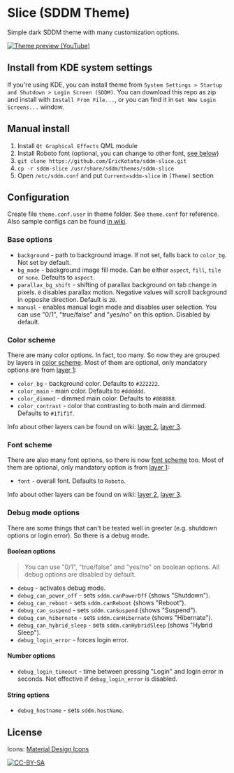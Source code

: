 # Slice (SDDM Theme)

Simple dark SDDM theme with many customization options.

[![Theme preview (YouTube)](https://user-images.githubusercontent.com/2903496/45325970-142dd700-b55b-11e8-8396-dc6aba6282e5.png)](https://youtu.be/X6lXkBwo--s)

## Install from KDE system settings

If you're using KDE, you can install theme from `System Settings > Startup and Shutdown > Login Screen (SDDM)`. You can download this repo as zip and install with `Install From File...`, or you can find it in `Get New Login Screens...` window.

## Manual install

1. Install `Qt Graphical Effects` QML module
2. Install Roboto font (optional, you can change to other font, [see below](#font-scheme))
3. `git clone https://github.com/EricKotato/sddm-slice.git`
4. `cp -r sddm-slice /usr/share/sddm/themes/sddm-slice`
5. Open `/etc/sddm.conf` and put `Current=sddm-slice` in `[Theme]` section

## Configuration

Create file `theme.conf.user` in theme folder. See `theme.conf` for reference. Also sample configs can be found [in wiki](https://github.com/EricKotato/sddm-slice/wiki#sample-configs).

### Base options

* `background` - path to background image. If not set, falls back to `color_bg`. Not set by default.
* `bg_mode` - background image fill mode. Can be either `aspect`, `fill`, `tile` or `none`. Defaults to `aspect`.
* `parallax_bg_shift` - shifting of parallax background on tab change in pixels. `0` disables parallax motion. Negative values will scroll background in opposite direction. Default is `20`.
* `manual` - enables manual login mode and disables user selection. You can use "0/1", "true/false" and "yes/no" on this option. Disabled by default.

### Color scheme

There are many color options. In fact, too many. So now they are grouped by layers in [color scheme](https://github.com/EricKotato/sddm-slice/wiki/Color-Scheme). Most of them are optional, only mandatory options are from [layer 1](https://github.com/EricKotato/sddm-slice/wiki/Color-Scheme-Layer-1):

* `color_bg` - background color. Defaults to `#222222`.
* `color_main` - main color. Defaults to `#dddddd`.
* `color_dimmed` - dimmed main color. Defaults to `#888888`.
* `color_contrast` - color that contrasting to both main and dimmed. Defaults to `#1f1f1f`.

Info about other layers can be found on wiki: [layer 2](https://github.com/EricKotato/sddm-slice/wiki/Color-Scheme-Layer-2), [layer 3](https://github.com/EricKotato/sddm-slice/wiki/Color-Scheme-Layer-3).

### Font scheme

There are also many font options, so there is now [font scheme](https://github.com/EricKotato/sddm-slice/wiki/Font-Scheme) too. Most of them are optional, only mandatory option is from [layer 1](https://github.com/EricKotato/sddm-slice/wiki/Font-Scheme-Layer-1):

* `font` - overall font. Defaults to `Roboto`.

Info about other layers can be found on wiki: [layer 2](https://github.com/EricKotato/sddm-slice/wiki/Font-Scheme-Layer-2), [layer 3](https://github.com/EricKotato/sddm-slice/wiki/Font-Scheme-Layer-3).

### Debug mode options

There are some things that can't be tested well in greeter (e.g. shutdown options or login error). So there is a debug mode.

#### Boolean options

> You can use "0/1", "true/false" and "yes/no" on boolean options. All debug options are disabled by default.

* `debug` - activates debug mode.
* `debug_can_power_off` - sets `sddm.canPowerOff` (shows "Shutdown").
* `debug_can_reboot` - sets `sddm.canReboot` (shows "Reboot").
* `debug_can_suspend` - sets `sddm.canSuspend` (shows "Suspend").
* `debug_can_hibernate` - sets `sddm.canHibernate` (shows "Hibernate").
* `debug_can_hybrid_sleep` - sets `sddm.canHybridSleep` (shows "Hybrid Sleep").
* `debug_login_error` - forces login error.

#### Number options

* `debug_login_timeout` - time between pressing "Login" and login error in seconds. Not effective if `debug_login_error` is disabled.

#### String options

* `debug_hostname` - sets `sddm.hostName`.

## License

Icons: [Material Design Icons](https://github.com/Templarian/MaterialDesign)

[![CC-BY-SA](https://i.creativecommons.org/l/by-sa/4.0/88x31.png)](http://creativecommons.org/licenses/by-sa/4.0/)
